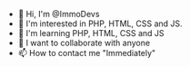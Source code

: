 - 👋 Hi, I'm @ImmoDevs
- 👀 I'm interested in PHP, HTML, CSS and JS.
- 🌱 I'm learning PHP, HTML, CSS and JS
- 💞️ I want to collaborate with anyone
- 📫 How to contact me "Immediately"

<!---
ImmoDevs/ImmoDevs is a starter ✨ repository ✨ because `README.md` (this file) appears in your GitHub profile.
You can click the Preview link to see your changes.
--->
